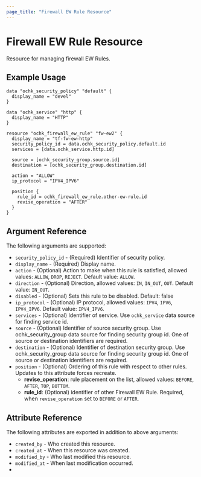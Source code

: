 ```yaml
---
page_title: "Firewall EW Rule Resource"
---
```


# Firewall EW Rule Resource

Resource for managing firewall EW Rules. 

## Example Usage

```hcl
data "ochk_security_policy" "default" {
  display_name = "devel"
}

data "ochk_service" "http" {
  display_name = "HTTP"
}

resource "ochk_firewall_ew_rule" "fw-ew2" {
  display_name = "tf-fw-ew-http"
  security_policy_id = data.ochk_security_policy.default.id
  services = [data.ochk_service.http.id]

  source = [ochk_security_group.source.id]
  destination = [ochk_security_group.destination.id]

  action = "ALLOW"
  ip_protocol = "IPV4_IPV6"

  position {
    rule_id = ochk_firewall_ew_rule.other-ew-rule.id
    revise_operation = "AFTER"
  }
}
```

## Argument Reference

The following arguments are supported:

* `security_policy_id` - (Required) Identifier of security policy.
* `display_name` - (Required) Display name.
* `action` - (Optional) Action to make when this rule is satisfied, allowed values: `ALLOW`, `DROP`, `REJECT`. Default value: `ALLOW`.
* `direction` - (Optional) Direction, allowed values: `IN`, `IN_OUT`, `OUT`. Default value: `IN_OUT`.
* `disabled` - (Optional) Sets this rule to be disabled. Default: false
* `ip_protocol` - (Optional) IP protocol, allowed values: `IPV4`, `IPV6`, `IPV4_IPV6`. Default value: `IPV4_IPV6`.
* `services` - (Optional) Identifier of service. Use `ochk_service` data source for finding service id. 
* `source` - (Optional) Identifier of source security group. Use ochk_security_group data source for finding security group id. One of source or destination identifiers are required. 
* `destination` - (Optional) Identifier of destination security group. Use ochk_security_group data source for finding security group id. One of source or destination identifiers are required. 
* `position` - (Optional) Ordering of this rule with respect to other rules. Updates to this attribute forces recreate.
  * **revise_operation**: rule placement on the list, allowed values: `BEFORE`, `AFTER`, `TOP`, `BOTTOM`.
  * **rule_id**: (Optional) identifier of other Firewall EW Rule. Required, when `revise_operation` set to `BEFORE` or `AFTER`.    
  
## Attribute Reference

The following attributes are exported in addition to above arguments: 
 * `created_by` - Who created this resource.
 * `created_at` - When this resource was created.
 * `modified_by` - Who last modified this resource. 
 * `modified_at` - When last modification occurred.
 *

 
